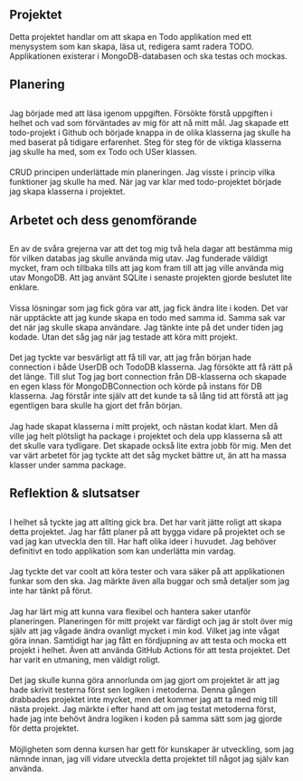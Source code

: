 ## Projektet
Detta projektet handlar om att skapa en Todo applikation med ett menysystem som kan skapa, läsa ut, redigera samt radera TODO. Applikationen existerar i MongoDB-databasen och ska testas och mockas.

## Planering
##
Jag började med att läsa igenom uppgiften. Försökte förstå uppgiften i helhet och vad som förväntades av mig för att nå mitt mål.
Jag skapade ett todo-projekt i Github och började knappa in de olika klasserna jag skulle ha med baserat på tidigare erfarenhet. Steg för steg för de viktiga klasserna jag skulle ha med, som ex Todo och USer klassen. 
####
CRUD principen underlättade min planeringen. Jag visste i princip vilka funktioner jag skulle ha med. 
När jag var klar med todo-projektet började jag skapa klasserna i projektet. 

## Arbetet och dess genomförande 
##
En av de svåra grejerna var att det tog mig två hela dagar att bestämma mig för vilken databas jag skulle använda mig utav. Jag funderade väldigt mycket, fram och tillbaka tills att jag kom fram till att jag ville använda mig utav MongoDB. Att jag använt SQLite i senaste projekten gjorde beslutet lite enklare. 
#### 
Vissa lösningar som jag fick göra var att, jag fick ändra lite i koden. Det var när upptäckte att jag kunde skapa en todo med samma id. Samma sak var det när jag skulle skapa användare. Jag tänkte inte på det under tiden jag kodade. Utan det såg jag när jag testade att köra mitt projekt. 
####
Det jag tyckte var besvärligt att få till var, att jag från början hade connection i både UserDB och TodoDB klasserna. Jag försökte att få rätt på det länge. Till slut Tog jag bort connection från DB-klasserna och skapade en egen klass för MongoDBConnection och körde på instans för DB klasserna. Jag förstår inte själv att det kunde ta så lång tid att förstå att jag egentligen bara skulle ha gjort det från början. 

####
Jag hade skapat klasserna i mitt projekt, och nästan kodat klart. Men då ville jag helt plötsligt ha package i projektet och dela upp klasserna så att det skulle vara tydligare. Det skapade också lite extra jobb för mig. Men det var värt arbetet för jag tyckte att det såg mycket bättre ut, än att ha massa klasser under samma package. 
## Reflektion & slutsatser 
##
I helhet så tyckte jag att allting gick bra. Det har varit jätte roligt att skapa detta projektet. Jag har fått planer på att bygga vidare på projektet och se vad jag kan utveckla den till. Har haft olika ideer i huvudet. Jag behöver definitivt en todo applikation som kan underlätta min vardag. 
####
Jag tyckte det var coolt att köra tester och vara säker på att applikationen funkar som den ska. Jag märkte även alla buggar och små detaljer som jag inte har tänkt på förut. 
####
Jag har lärt mig att kunna vara flexibel och hantera saker utanför planeringen. Planeringen för mitt projekt var färdigt och jag är stolt över mig själv att jag vågade ändra ovanligt mycket i min kod. Vilket jag inte vågat göra innan. Samtidigt har jag fått en fördjupning av att testa och mocka ett projekt i helhet. Även att använda GitHub Actions för att testa projektet. Det har varit en utmaning, men väldigt roligt. 
#### 
Det jag skulle kunna göra annorlunda om jag gjort om projektet är att jag hade skrivit testerna först sen logiken i metoderna. Denna gången drabbades projektet inte mycket, men det kommer jag att ta med mig till nästa projekt. Jag märkte i efter hand att om jag testat metoderna först, hade jag inte behövt ändra logiken i koden på samma sätt som jag gjorde för detta projektet. 
####
Möjligheten som denna kursen har gett för kunskaper är utveckling, som jag nämnde innan, jag vill vidare utveckla detta projektet till något jag själv kan använda. 
